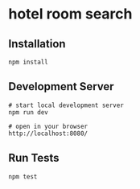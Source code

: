 # hotel room search

## Installation

```
npm install
```

## Development Server
```
# start local development server
npm run dev

# open in your browser
http://localhost:8080/
```

## Run Tests

```
npm test
```
